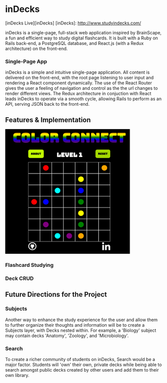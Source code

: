 # inDecks

[inDecks Live][inDecks]
[inDecks]: http://www.studyindecks.com/

inDecks is a single-page, full-stack web application inspired by BrainScape, a fun and efficient way to study digital flashcards.  It is built with a Ruby on Rails back-end, a PostgreSQL database, and React.js (with a Redux architecture) on the front-end.

### Single-Page App

inDecks is a simple and intuitive single-page application. All content is delivered on the front-end, with the root page listening to user input and rendering a React component dynamically. The use of the React Router gives the user a feeling of navigation and control as the the url changes to render different views. The Redux architecture in conjuction with React leads inDecks to operate via a smooth cycle, allowing Rails to perform as an API, serving JSON back to the front-end.

## Features & Implementation

<img src="https://github.com/msantam2/color-connect/blob/master/images/blank_grid.png" width="400" height="400" />

### Flashcard Studying




### Deck CRUD



## Future Directions for the Project

### Subjects

Another way to enhance the study experience for the user and allow them to further organize their thoughts and information will be to create a Subjects layer, with Decks nested within. For example, a 'Biology' subject may contain decks 'Anatomy', 'Zoology', and 'Microbiology'.

### Search

To create a richer community of students on inDecks, Search would be a major factor. Students will 'own' their own, private decks while being able to search amongst public decks created by other users and add them to their own library.
